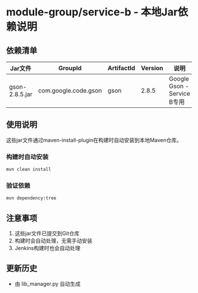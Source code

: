 # module-group/service-b - 本地Jar依赖说明

## 依赖清单

| Jar文件 | GroupId | ArtifactId | Version | 说明 |
|---------|---------|------------|---------|------|
| gson-2.8.5.jar | com.google.code.gson | gson | 2.8.5 | Google Gson - Service B专用 |

## 使用说明

这些jar文件通过maven-install-plugin在构建时自动安装到本地Maven仓库。

### 构建时自动安装

```bash
mvn clean install
```

### 验证依赖

```bash
mvn dependency:tree
```

## 注意事项

1. 这些jar文件已提交到Git仓库
2. 构建时会自动处理，无需手动安装
3. Jenkins构建时也会自动处理

## 更新历史

- 由 lib_manager.py 自动生成
